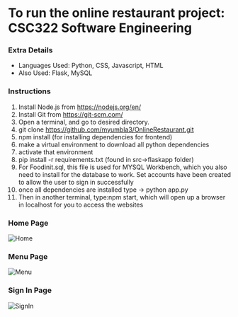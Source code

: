 # To run the online restaurant project: CSC322 Software Engineering

### Extra Details
- Languages Used: Python, CSS, Javascript, HTML
- Also Used: Flask, MySQL

### Instructions

1. Install Node.js from https://nodejs.org/en/
2. Install Git from https://git-scm.com/
3. Open a terminal, and go to desired directory.
4. git clone https://github.com/myumbla3/OnlineRestaurant.git
5. npm install (for installing dependencies for frontend)
6. make a virtual environment to download all python dependencies
7. activate that environment
8. pip install -r requirements.txt (found in src->flaskapp folder)
9. For Foodinit.sql, this file is used for MYSQL Workbench, which you also need to install for the database
   to work. Set accounts have been created to allow the user to sign in successfully
10. once all dependencies are installed type
  -> python app.py
11. Then in another terminal, type:npm start, which will open up a browser in localhost for you to access the websites

### Home Page
![Home](https://github.com/myumbla3/OnlineRestaurant/blob/main/home.png)

### Menu Page
![Menu](https://github.com/myumbla3/OnlineRestaurant/blob/main/Menu.png)

### Sign In Page
![SignIn](https://github.com/myumbla3/OnlineRestaurant/blob/main/SignIn.png)
